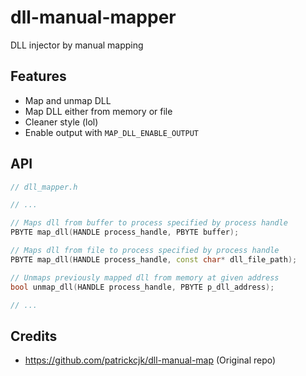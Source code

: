 # dll-manual-mapper
DLL injector by manual mapping

## Features
- Map and unmap DLL
- Map DLL either from memory or file
- Cleaner style (lol)
- Enable output with `MAP_DLL_ENABLE_OUTPUT`

## API
```c++
// dll_mapper.h

// ...

// Maps dll from buffer to process specified by process handle
PBYTE map_dll(HANDLE process_handle, PBYTE buffer);

// Maps dll from file to process specified by process handle
PBYTE map_dll(HANDLE process_handle, const char* dll_file_path);

// Unmaps previously mapped dll from memory at given address
bool unmap_dll(HANDLE process_handle, PBYTE p_dll_address);

// ...

```

## Credits
- https://github.com/patrickcjk/dll-manual-map (Original repo)
